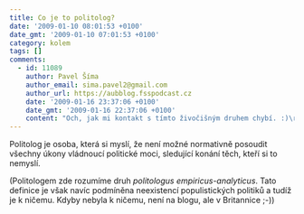 ```yaml
---
title: Co je to politolog?
date: '2009-01-10 08:01:53 +0100'
date_gmt: '2009-01-10 07:01:53 +0100'
category: kolem
tags: []
comments:
  - id: 11089
    author: Pavel Šíma
    author_email: sima.pavel2@gmail.com
    author_url: https://aubblog.fsspodcast.cz
    date: '2009-01-16 23:37:06 +0100'
    date_gmt: '2009-01-16 22:37:06 +0100'
    content: "Och, jak mi kontakt s tímto živočišným druhem chybí. :)\r\nTady v Beirutu je to samá publikace typu \"New York Times Best Seller\" a kus poctivé vědy, aby jeden pohledal. Všechny ty historické články už mi začínají lézt krkem.\r\nKaždopádně bys tu definici měl někde publikovat."
---
```

<p>Politolog je osoba, která si myslí, že není možné normativně posoudit všechny úkony vládnoucí politické moci, sledující konání těch, kteří si to nemyslí.</p>
<p>(Politologem zde rozumíme druh <em>politologus empiricus-analyticus</em>. Tato definice je však navíc podmíněna neexistencí populistických politiků a tudíž je k ničemu. Kdyby nebyla k ničemu, není na blogu, ale v Britannice ;-))</p>

